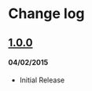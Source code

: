 # Change log

## [1.0.0](https://github.com/WeAreAthlon/silla.io/releases/tag/v1.0.0)
#### 04/02/2015
* Initial Release